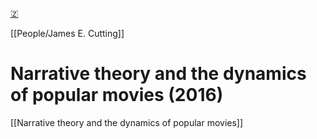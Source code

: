 [🇿](zotero://select/library/items/8TKYFDFK)

[[People/James E. Cutting]] 
# Narrative theory and the dynamics of popular movies (2016)

[[Narrative theory and the dynamics of popular movies]]